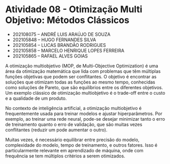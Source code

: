 # Atividade 08 - Otimização Multi Objetivo: Métodos Clássicos
- 202108075 – ANDRÉ LUIS ARAÚJO DE SOUZA<br>
- 202105848 – HUGO FERNANDES SILVA<br>
- 202105854 – LUCAS BRANDÃO RODRIGUES<br>
- 202105858 – MARCELO HENRIQUE LOPES FERREIRA<br>
- 202105865 – RAFAEL ALVES GOIAS<br>

A otimização multiobjetivo (MOP, de Multi-Objective Optimization) é uma área da otimização matemática que lida com problemas que têm múltiplas funções objetivas que podem ser conflitantes. O objetivo é encontrar as soluções que otimizam todas as funções ao mesmo tempo, conhecidas como soluções de Pareto, que são equilíbrios entre os diferentes objetivos. Um exemplo clássico de otimização multiobjetivo é o trade-off entre o custo e a qualidade de um produto.

No contexto de inteligência artificial, a otimização multiobjetivo é frequentemente usada para treinar modelos e ajustar hiperparâmetros. Por exemplo, ao treinar uma rede neural, pode-se desejar minimizar tanto o erro de treinamento quanto o erro de validação, que são muitas vezes conflitantes (reduzir um pode aumentar o outro).

Muitas vezes, é necessário equilibrar entre precisão do modelo, complexidade do modelo, tempo de treinamento, e outros fatores. Isso é particularmente relevante em aprendizado de máquina, onde com frequência se tem múltiplos critérios a serem otimizados.
